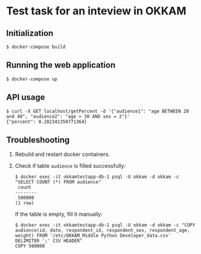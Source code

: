 # Test task for an inteview in OKKAM

## Initialization

```console
$ docker-compose build
```

## Running the web application

```console
$ docker-compose up
```

## API usage

```console
$ curl -X GET localhost/getPercent -d '{"audience1": "age BETWEEN 20 and 40", "audience2": "age > 30 AND sex = 2"}'
{"percent": 0.282341350771364}
```

## Troubleshooting

1.  Rebuild and restart docker containers.

2.  Check if table `audience` is filled successfully:
    ```console
    $ docker exec -it okkamtestapp-db-1 psql -U okkam -d okkam -c "SELECT COUNT (*) FROM audience"
     count  
    --------
     500000
    (1 row)
    ```

    If the table is empty, fill it manually:
    ```console
    $ docker exec -it okkamtestapp-db-1 psql -U okkam -d okkam -c "COPY audience(id, date, respondent_id, respondent_sex, respondent_age, weight) FROM '/etc/OKKAM_Middle Python Developer_data.csv' DELIMITER ';' CSV HEADER"
    COPY 500000
    ```

